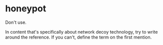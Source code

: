 # honeypot

Don't use. 

In
content that's specifically about network decoy technology, try to
write around the reference. If you can't, define the term on the
first mention.
